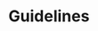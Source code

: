 ---
layout: redirect.njk
hideInSitemap: true
tags: level1
key: guidelines_en
title: Guidelines
alternativetitle: SBB guidelines that help.
redirect: /en/guidelines/guides/sap/
parent: en
order: 1
---